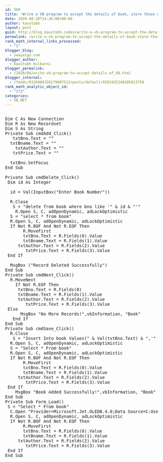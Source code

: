 ```yaml
---
id: 569
title: 'Write a VB program to accept the details of book, store those details into the database                and delete the particular record of given book id. (Use InputBox)'
date: 2020-08-28T14:26:00+00:00
author: kaustubh
layout: post
guid: http://blog.kaustubh.codes/write-a-vb-program-to-accept-the-details-of-book-store-those-details-into-the-database-and-delete-the-particular-record-of-given-book-id-use-inputbox-2/
permalink: /write-a-vb-program-to-accept-the-details-of-book-store-those-details-into-the-database-and-delete-the-particular-record-of-given-book-id-use-inputbox-2/
rank_math_internal_links_processed:
  - "1"
blogger_blog:
  - swayalgo.com
blogger_author:
  - Kaustubh Kulkarni
blogger_permalink:
  - /2020/08/write-vb-program-to-accept-details-of_60.html
blogger_internal:
  - /feeds/8126989156179907512/posts/default/6582425240105813750
rank_math_analytic_object_id:
  - "173"
categories:
  - VB.NET
---
```

<pre><br />Dim C As New Connection<br />Dim R As New Recordset<br />Dim S As String<br />Private Sub cmdAdd_Click()<br />	txtBno.Text = ""<br />	txtBname.Text = ""<br />	txtAuthor.Text = ""<br />	txtPrice.Text = ""<br />	<br />	txtBno.SetFocus<br />End Sub<br /><br />Private Sub cmdDelete_Click()<br />	Dim id As Integer<br />	<br />	id = Val(InputBox("Enter Book Number"))<br />	<br />	R.Close<br />	S = "delete from book where bno like '" & id & "'"<br />	R.Open S, C, adOpenDynamic, adLockOptimistic<br />	S = "select * from book"<br />	R.Open S, C, adOpenDynamic, adLockOptimistic<br />	If Not R.BOF And Not R.EOF Then<br />		R.MoveFirst<br />		txtBno.Text = R.Fields(0).Value<br />		txtBname.Text = R.Fields(1).Value<br />		txtAuthor.Text = R.Fields(2).Value<br />		txtPrice.Text = R.Fields(3).Value<br />	End If<br />	<br />	MsgBox ("Record Deleted Successfully")<br />End Sub<br />Private Sub cmdNext_Click()<br />	R.MoveNext<br />	If Not R.EOF Then<br />		txtBno.Text = R.Fields(0)<br />		txtBname.Text = R.Fields(1).Value<br />		txtAuthor.Text = R.Fields(2).Value<br />		txtPrice.Text = R.Fields(3).Value<br />	Else<br />		MsgBox "No More Records!",vbInformation, "Book"<br />	End If<br />End Sub<br />Private Sub cmdSave_Click()<br />	R.Close<br />	S = "Insert Into book Values(" & Val(txtBno.Text) & ",'" &txtBname.Text& "','" &txtAuthor.Text& "', " & Val(txtPrice.Text) & ")"<br />	R.Open S, C, adOpenDynamic, adLockOptimistic<br />	S = "Select * From book"<br />	R.Open S, C, adOpenDynamic, adLockOptimistic<br />	If Not R.BOF And Not R.EOF Then<br />		R.MoveFirst<br />		txtBno.Text = R.Fields(0).Value<br />		txtBname.Text = R.Fields(1).Value<br />		txtAuthor.Text = R.Fields(2).Value<br />		txtPrice.Text = R.Fields(3).Value<br />	End If<br />	MsgBox "Book Added Successfully!",vbInformation, "Book"<br />End Sub<br />Private Sub Form_Load()<br />	S = "Select * From book"<br />	C.Open "Provider=Microsoft.Jet.OLEDB.4.0;Data Source=C:UsersRamdasDocumentsbook.mdb;Persist Security Info=False"<br />	R.Open S, C, adOpenDynamic, adLockOptimistic<br />	If Not R.BOF And Not R.EOF Then<br />		R.MoveFirst<br />		txtBno.Text = R.Fields(0).Value<br />		txtBname.Text = R.Fields(1).Value<br />		txtAuthor.Text = R.Fields(2).Value<br />		txtPrice.Text = R.Fields(3).Value<br />	End If<br />End Sub<br /><br /><br /><br /><br /><br /><br /></pre>